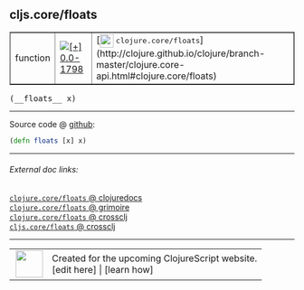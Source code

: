 ## cljs.core/floats



 <table border="1">
<tr>
<td>function</td>
<td><a href="https://github.com/cljsinfo/cljs-api-docs/tree/0.0-1798"><img valign="middle" alt="[+] 0.0-1798" title="Added in 0.0-1798" src="https://img.shields.io/badge/+-0.0--1798-lightgrey.svg"></a> </td>
<td>
[<img height="24px" valign="middle" src="http://i.imgur.com/1GjPKvB.png"> <samp>clojure.core/floats</samp>](http://clojure.github.io/clojure/branch-master/clojure.core-api.html#clojure.core/floats)
</td>
</tr>
</table>


 <samp>
(__floats__ x)<br>
</samp>

---







Source code @ [github](https://github.com/clojure/clojurescript/blob/r2322/src/cljs/cljs/core.cljs#L1899):

```clj
(defn floats [x] x)
```

<!--
Repo - tag - source tree - lines:

 <pre>
clojurescript @ r2322
└── src
    └── cljs
        └── cljs
            └── <ins>[core.cljs:1899](https://github.com/clojure/clojurescript/blob/r2322/src/cljs/cljs/core.cljs#L1899)</ins>
</pre>

-->

---



###### External doc links:

[`clojure.core/floats` @ clojuredocs](http://clojuredocs.org/clojure.core/floats)<br>
[`clojure.core/floats` @ grimoire](http://conj.io/store/v1/org.clojure/clojure/1.7.0-beta3/clj/clojure.core/floats/)<br>
[`clojure.core/floats` @ crossclj](http://crossclj.info/fun/clojure.core/floats.html)<br>
[`cljs.core/floats` @ crossclj](http://crossclj.info/fun/cljs.core.cljs/floats.html)<br>

---

 <table>
<tr><td>
<img valign="middle" align="right" width="48px" src="http://i.imgur.com/Hi20huC.png">
</td><td>
Created for the upcoming ClojureScript website.<br>
[edit here] | [learn how]
</td></tr></table>

[edit here]:https://github.com/cljsinfo/cljs-api-docs/blob/master/cljsdoc/cljs.core/floats.cljsdoc
[learn how]:https://github.com/cljsinfo/cljs-api-docs/wiki/cljsdoc-files

<!--

This information was too distracting to show to readers, but I'll leave it
commented here since it is helpful to:

- pretty-print the data used to generate this document
- and show how to retrieve that data



The API data for this symbol:

```clj
{:ns "cljs.core",
 :name "floats",
 :signature ["[x]"],
 :history [["+" "0.0-1798"]],
 :type "function",
 :full-name-encode "cljs.core/floats",
 :source {:code "(defn floats [x] x)",
          :title "Source code",
          :repo "clojurescript",
          :tag "r2322",
          :filename "src/cljs/cljs/core.cljs",
          :lines [1899]},
 :full-name "cljs.core/floats",
 :clj-symbol "clojure.core/floats"}

```

Retrieve the API data for this symbol:

```clj
;; from Clojure REPL
(require '[clojure.edn :as edn])
(-> (slurp "https://raw.githubusercontent.com/cljsinfo/cljs-api-docs/catalog/cljs-api.edn")
    (edn/read-string)
    (get-in [:symbols "cljs.core/floats"]))
```

-->
